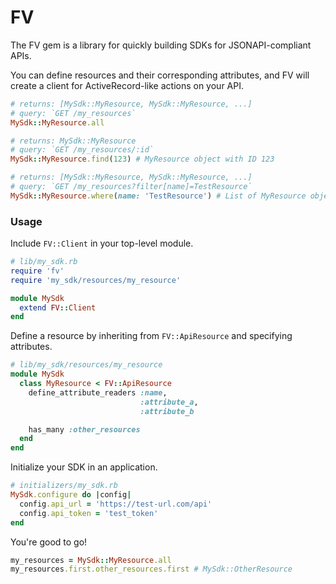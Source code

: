 # FV

The FV gem is a library for quickly building SDKs for JSONAPI-compliant APIs.

You can define resources and their corresponding attributes, and FV will
create a client for ActiveRecord-like actions on your API.

```ruby
# returns: [MySdk::MyResource, MySdk::MyResource, ...]
# query: `GET /my_resources`
MySdk::MyResource.all

# returns: MySdk::MyResource
# query: `GET /my_resources/:id`
MySdk::MyResource.find(123) # MyResource object with ID 123

# returns: [MySdk::MyResource, MySdk::MyResource, ...]
# query: `GET /my_resources?filter[name]=TestResource`
MySdk::MyResource.where(name: 'TestResource') # List of MyResource objects
```

### Usage

Include `FV::Client` in your top-level module.
```ruby
# lib/my_sdk.rb
require 'fv'
require 'my_sdk/resources/my_resource'

module MySdk
  extend FV::Client
end
```

Define a resource by inheriting from `FV::ApiResource` and specifying
attributes.
```ruby
# lib/my_sdk/resources/my_resource
module MySdk
  class MyResource < FV::ApiResource
    define_attribute_readers :name,
                             :attribute_a,
                             :attribute_b

    has_many :other_resources
  end
end
```

Initialize your SDK in an application.
```ruby
# initializers/my_sdk.rb
MySdk.configure do |config|
  config.api_url = 'https://test-url.com/api'
  config.api_token = 'test_token'
end
```

You're good to go!
```ruby
my_resources = MySdk::MyResource.all
my_resources.first.other_resources.first # MySdk::OtherResource
```
